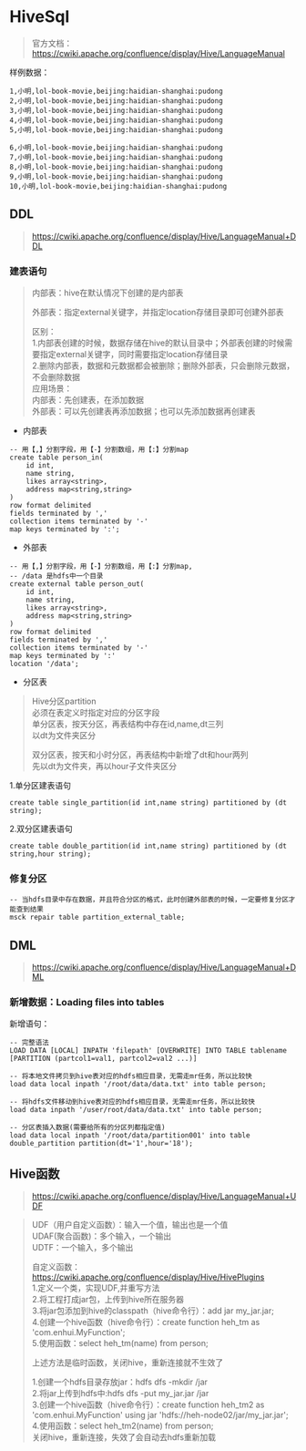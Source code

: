 # HiveSql

> 官方文档：https://cwiki.apache.org/confluence/display/Hive/LanguageManual

样例数据：
```
1,小明,lol-book-movie,beijing:haidian-shanghai:pudong
2,小明,lol-book-movie,beijing:haidian-shanghai:pudong
3,小明,lol-book-movie,beijing:haidian-shanghai:pudong
4,小明,lol-book-movie,beijing:haidian-shanghai:pudong
5,小明,lol-book-movie,beijing:haidian-shanghai:pudong

6,小明,lol-book-movie,beijing:haidian-shanghai:pudong
7,小明,lol-book-movie,beijing:haidian-shanghai:pudong
8,小明,lol-book-movie,beijing:haidian-shanghai:pudong
9,小明,lol-book-movie,beijing:haidian-shanghai:pudong
10,小明,lol-book-movie,beijing:haidian-shanghai:pudong
```

## DDL
> https://cwiki.apache.org/confluence/display/Hive/LanguageManual+DDL   

### 建表语句
> 内部表：hive在默认情况下创建的是内部表
>
> 外部表：指定external关键字，并指定location存储目录即可创建外部表
> 
> 区别：   
> 1.内部表创建的时候，数据存储在hive的默认目录中；外部表创建的时候需要指定external关键字，同时需要指定location存储目录   
> 2.删除内部表，数据和元数据都会被删除；删除外部表，只会删除元数据，不会删除数据   
> 应用场景：   
> 内部表：先创建表，在添加数据    
> 外部表：可以先创建表再添加数据；也可以先添加数据再创建表   

- 内部表

```hiveql
-- 用【,】分割字段，用【-】分割数组，用【:】分割map
create table person_in(
    id int,
    name string,
    likes array<string>,
    address map<string,string>
)
row format delimited 
fields terminated by ','
collection items terminated by '-'
map keys terminated by ':';
```

- 外部表

```hiveql
-- 用【,】分割字段，用【-】分割数组，用【:】分割map,
-- /data 是hdfs中一个目录
create external table person_out(
    id int,
    name string,
    likes array<string>,
    address map<string,string>
)
row format delimited 
fields terminated by ','
collection items terminated by '-'
map keys terminated by ':'
location '/data';
```

- 分区表
> Hive分区partition    
> 必须在表定义时指定对应的分区字段    
> 单分区表，按天分区，再表结构中存在id,name,dt三列    
> 以dt为文件夹区分
>
> 双分区表，按天和小时分区，再表结构中新增了dt和hour两列    
> 先以dt为文件夹，再以hour子文件夹区分  

1.单分区建表语句
```hiveql
create table single_partition(id int,name string) partitioned by (dt string);
```
2.双分区建表语句
```hiveql
create table double_partition(id int,name string) partitioned by (dt string,hour string);
```

### 修复分区
```hiveql
-- 当hdfs目录中存在数据，并且符合分区的格式，此时创建外部表的时候，一定要修复分区才能查到结果
msck repair table partition_external_table;
```

## DML
> https://cwiki.apache.org/confluence/display/Hive/LanguageManual+DML
### 新增数据：Loading files into tables

新增语句：
```hiveql
-- 完整语法
LOAD DATA [LOCAL] INPATH 'filepath' [OVERWRITE] INTO TABLE tablename [PARTITION (partcol1=val1, partcol2=val2 ...)]

-- 将本地文件拷贝到hive表对应的hdfs相应目录，无需走mr任务，所以比较快
load data local inpath '/root/data/data.txt' into table person;

-- 将hdfs文件移动到hive表对应的hdfs相应目录，无需走mr任务，所以比较快
load data inpath '/user/root/data/data.txt' into table person;

-- 分区表插入数据(需要给所有的分区列都指定值)
load data local inpath '/root/data/partition001' into table double_partition partition(dt='1',hour='18');
```

## Hive函数
> https://cwiki.apache.org/confluence/display/Hive/LanguageManual+UDF

> UDF（用户自定义函数）：输入一个值，输出也是一个值    
> UDAF(聚合函数)：多个输入，一个输出   
> UDTF：一个输入，多个输出    
> 
> 自定义函数：    
> https://cwiki.apache.org/confluence/display/Hive/HivePlugins    
> 1.定义一个类，实现UDF,并重写方法     
> 2.将工程打成jar包，上传到hive所在服务器     
> 3.将jar包添加到hive的classpath（hive命令行）：add jar my_jar.jar;       
> 4.创建一个hive函数（hive命令行）：create function heh_tm as 'com.enhui.MyFunction';     
> 5.使用函数：select heh_tm(name) from person;     
> 
> 上述方法是临时函数，关闭hive，重新连接就不生效了     
> 
> 1.创建一个hdfs目录存放jar：hdfs dfs -mkdir /jar     
> 2.将jar上传到hdfs中:hdfs dfs -put my_jar.jar /jar     
> 3.创建一个hive函数（hive命令行）：create function heh_tm2 as 'com.enhui.MyFunction' using jar 'hdfs://heh-node02/jar/my_jar.jar';     
> 4.使用函数：select heh_tm2(name) from person;      
> 关闭hive，重新连接，失效了会自动去hdfs重新加载   